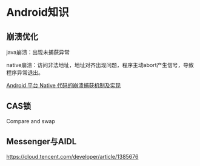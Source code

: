 # Android知识

## 崩溃优化

java崩溃：出现未捕获异常

native崩溃：访问非法地址，地址对齐出现问题，程序主动abort产生信号，导致程序异常退出。

[Android 平台 Native 代码的崩溃捕获机制及实现](https://mp.weixin.qq.com/s/g-WzYF3wWAljok1XjPoo7w?)



## CAS锁

Compare and swap



## Messenger与AIDL

https://cloud.tencent.com/developer/article/1385676
